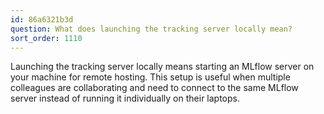 ```yaml
---
id: 86a6321b3d
question: What does launching the tracking server locally mean?
sort_order: 1110
---
```


Launching the tracking server locally means starting an MLflow server on your machine for remote hosting. This setup is useful when multiple colleagues are collaborating and need to connect to the same MLflow server instead of running it individually on their laptops.